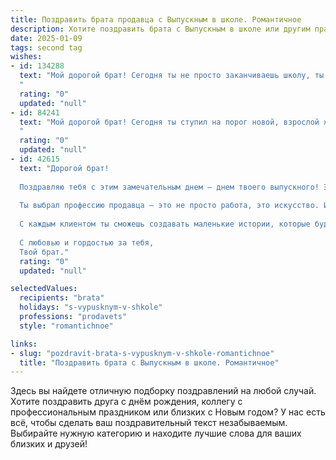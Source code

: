 ```yaml
---
title: Поздравить брата продавца с Выпускным в школе. Романтичное
description: Хотите поздравить брата с Выпускным в школе или другим праздником? Наш ИИ создаст незабываемое поздравление, а вы обязательно выделитесь среди других.  
date: 2025-01-09
tags: second tag
wishes:
- id: 134288
  text: "Мой дорогой брат! Сегодня ты не просто заканчиваешь школу, ты расправляешь крылья, готовый к взлету!  Этот выпускной – это не точка, а прекрасная запятая в твоей истории, начало удивительного пути.  Пусть твоя профессия продавца станет не просто работой, а искусством очаровывать, дарить радость и создавать незабываемые моменты для каждого покупателя.  Пусть твоя жизнь будет наполнена яркими красками,  искренней любовью и бесконечным счастьем.  Я горжусь тобой и люблю тебя!
  "
  rating: "0"
  updated: "null"
- id: 84241
  text: "Мой дорогой брат! Сегодня ты ступил на порог новой, взрослой жизни, оставив за плечами школьные годы.  Этот выпускной – это не просто конец пути, а начало прекрасного путешествия, где каждый день будет полон новых открытий и возможностей. Твой выбор профессии продавца – это выбор сердца,  способность дарить людям радость,  находить общий язык и создавать атмосферу тепла и доверия. Пусть твоя работа приносит тебе не только материальное благополучие, но и моральное удовлетворение,  пусть каждый твой покупатель уходит с улыбкой на лице,  а ты –  с чувством выполненного долга и гордости за себя.  Я люблю тебя, и желаю тебе океан счастья, любви и безграничного успеха!
  "
  rating: "0"
  updated: "null"
- id: 42615
  text: "Дорогой брат!
  
  Поздравляю тебя с этим замечательным днем — днем твоего выпускного! Этот путь, который ты проделал, полон трудностей и радостей, и вот теперь перед тобой открываются новые горизонты.
  
  Ты выбрал профессию продавца — это не просто работа, это искусство. Искусство находить общий язык с людьми, дарить им радость и вдохновение. Я уверен, что у тебя получится это на высшем уровне, ведь ты талантлив и наделён обаянием.
  
  С каждым клиентом ты сможешь создавать маленькие истории, которые будут согревать сердца. Желаю тебе не только успешной карьеры, но и ярких эмоций, искренних встреч и настоящей любви к своему делу. Пусть в жизни будет столько ярких моментов, сколько блестит звёзд на небосводе!
  
  С любовью и гордостью за тебя,
  Твой брат."
  rating: "0"
  updated: "null"

selectedValues:
  recipients: "brata"
  holidays: "s-vypusknym-v-shkole"
  professions: "prodavets"
  style: "romantichnoe"

links:
- slug: "pozdravit-brata-s-vypusknym-v-shkole-romantichnoe"
  title: "Поздравить брата с Выпускным в школе. Романтичное"
---
```


Здесь вы найдете отличную подборку поздравлений на любой случай.
Хотите поздравить друга с днём рождения, коллегу с профессиональным праздником или близких с Новым годом? У нас есть всё, чтобы сделать ваш поздравительный текст незабываемым. Выбирайте нужную категорию и находите лучшие слова для ваших близких и друзей!
